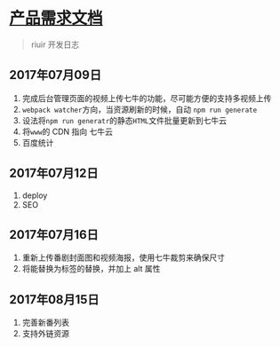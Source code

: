 # [产品需求文档](/)

> riuir 开发日志

## 2017年07月09日

1. 完成后台管理页面的视频上传七牛的功能，尽可能方便的支持多视频上传
2. `webpack watcher`方向，当资源刷新的时候，自动 `npm run generate`
3. 设法将`npm run generatr`的静态`HTML`文件批量更新到七牛云
4. 将`www`的 CDN 指向 七牛云
5. 百度统计

## 2017年07月12日

1. deploy
2. SEO

## 2017年07月16日

1. 重新上传番剧封面图和视频海报，使用七牛裁剪来确保尺寸
2. 将能替换为<img>标签的替换，并加上 alt 属性

## 2017年08月15日

1. 完善新番列表
2. 支持外链资源